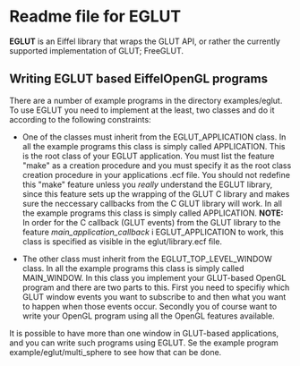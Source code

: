 Readme file for EGLUT
=====================

**EGLUT** is an Eiffel library that wraps the GLUT API, or rather the currently supported implementation of GLUT; FreeGLUT.

Writing EGLUT based EiffelOpenGL programs
-----------------------------------------

There are a number of example programs in the directory examples/eglut. To use EGLUT you need to implement at the least, two classes and do it according to the following constraints:

 * One of the classes must inherit from the EGLUT_APPLICATION class. In all the example programs this class is simply called APPLICATION. This is the root class of your EGLUT application. You must list the feature "make" as a creation procedure and you must specify it as the root class creation procedure in your applications .ecf file. You should not redefine this "make" feature unless you *really* understand the EGLUT library, since this feature sets up the wrapping of the GLUT C library and makes sure the neccessary callbacks from the C GLUT library will work. In all the example programs this class is simply called APPLICATION. **NOTE:** In order for the C callback (GLUT events) from the GLUT library to the feature *main_application_callback* i EGLUT_APPLICATION to work, this class is specified as visible in the eglut/library.ecf file.

 * The other class must inherit from the EGLUT_TOP_LEVEL_WINDOW class. In all the example programs this class is simply called MAIN_WINDOW. In this class you implement your GLUT-based OpenGL program and there are two parts to this. First you need to specifiy which GLUT window events you want to subscribe to and then what you want to happen when those events occur. Secondly you of course want to write your OpenGL program using all the OpenGL features available.

It is possible to have more than one window in GLUT-based applications, and you can write such programs using EGLUT. Se the example program example/eglut/multi_sphere to see how that can be done.
